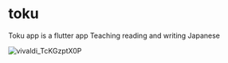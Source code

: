 # toku

Toku app is a flutter app Teaching reading and writing Japanese

![vivaldi_TcKGzptX0P](https://github.com/Yousef-Al-Zeer/Toku-app/assets/168348667/9fa3cc7a-612f-450b-a760-da997de3424e)



